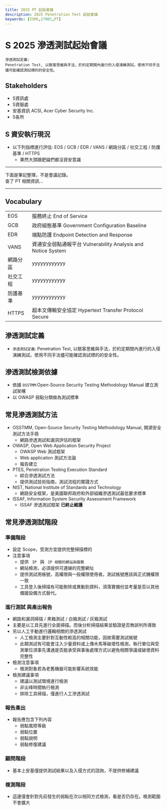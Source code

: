 ```yaml
---
title: 2025 PT 起始會議
description: 2025 Penetration Test 起始會議
keywords: [ISMS,27001,PT]
---
```


# S 2025 滲透測試起始會議

    滲透測試定義: 
    Penetration Test, 以駭客思維與手法，於約定期間內進行的入侵演練測試。使用不同手法儘可能確認測試標的的安全性。

## Stakeholders
* S資訊處
* S資服處
* 安基資訊 ACSI, Acer Cyber Security Inc.
* S各所


## S 資安執行現況
* 以下列指標進行評估: EOS / GCB / EDR / VANS / 網路分區 / 社交工程 / 防護基準 / HTTPS 
    * 果然大頭跟肥貓們都沒資安意識


<hr/>
下面是筆記整理，不是會議記錄。<br/>
查了 PT 相關資訊...
<hr/>


## Vocabulary

|               |                          |
|----------|-----------------|
| EOS | 服務終止 End of Service |
| GCB | 政府組態基準 Government Configuration Baseline |
| EDR | 端點防護 Endpoint Detection and Response |
| VANS | 資通安全弱點通報平台 Vulnerability Analysis and Notice System |
| 網路分區 | yyyyyyyyyyyy |
| 社交工程 | yyyyyyyyyyyy |
| 防護基準 | yyyyyyyyyyyy |
| HTTPS | 超本文傳輸安全協定 Hypertext Transfer Protocol Secure |

## 滲透測試定義
* <code>滲透測試定義</code>: Penetration Test, 以駭客思維與手法，於約定期間內進行的入侵演練測試。使用不同手法儘可能確認測試標的的安全性。

## 滲透測試檢測依據
* 依據 <code>OSSTMM</code>:Open-Source Security Testing Methodology Manual 建立測試架構
* 以 OWASP 弱點分類做為測試標準

## 常見滲透測試方法
* OSSTMM, Open-Source Security Testing Methodology Manual, 開源安全測試方法手冊
    * 網路滲透測試和漏洞評估的框架
* OWASP, Open Web Application Security Project
    * OWASP Web 測試框架
    * Web application 測試方法論
    * 報告建立
* PTES, Penetration Testing Execution Standard
    * 綜合滲透測試方法
    * 提供測試技術指南，測試流程的實踐方式
* NIST, National Institute of Standards and Technology
    * 網路安全框架，是美國聯邦政府和外部組織滲透測試最低要求標準
* ISSAF, Information System Security Assessment Framework
    * ISSAF 滲透測試框架 __已終止維護__

    
## 常見滲透測試階段

### 準備階段
* 設定 Scope，受測方宜提供完整掃描標的
* 注意事項
    * 提供 <code> IP </code> 與 <code> IP 相關的網站與服務</code> 
    * 網站檢測，必須提供可連線的完整網址
    * 提供測試用帳號，高權限與一般權限使用者。測試帳號應該與正式機權限一致
    * 工具登入後掃描有可能刪除或異動到資料，須落實備份並考量是否以其他備援設備方式替代。

### 進行測試 與產出報告
* 網路和漏洞掃描 / 黑箱測試 / 白箱測試 / 灰箱測試
* 主要是以工具先進行全面掃描。而後分析掃描結果並驗證是否無誤判所導致
* 另以人工手動進行邏輯相關的滲透測試
    * 人工檢測主要針對互動性較高的相關功能，因故需要測試帳號
    * 此類測試有可能會注入少量資料或上傳木馬等破壞性檢測，執行單位與受測單位須事先溝通是否能承受與事後處理方式以避免相關爭議或破壞資料完整性
* 檢測注意事項
    * 檢測對象若為老舊機器可能影響系統效能
* 檢測建議事項
    * 建議以測試環境進行檢測
    * 非尖峰時間執行檢測
    * 排除工具掃描，僅進行人工滲透測試
    
### 報告產出
* 報告應包含下列內容
    * 弱點風險等級
    * 弱點位置
    * 弱點說明
    * 弱點修復建議

### 顧問階段
* 基本上安基僅提供測試結果以及入侵方式的諮詢，不提供修補建議

### 複測階段
* 這邊僅會針對先前發生的弱點在次以相同方式檢測，看是否仍存在。檢測範圍不會擴大